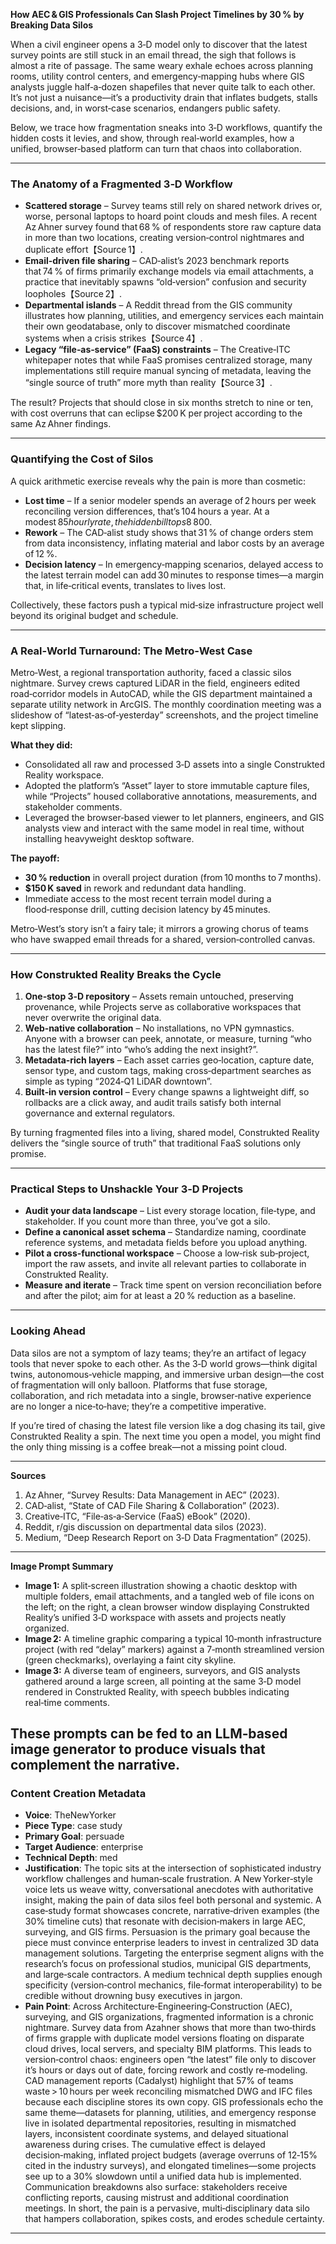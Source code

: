 **How AEC & GIS Professionals Can Slash Project Timelines by 30 % by Breaking Data Silos**

When a civil engineer opens a 3‑D model only to discover that the latest survey points are still stuck in an email thread, the sigh that follows is almost a rite of passage. The same weary exhale echoes across planning rooms, utility control centers, and emergency‑mapping hubs where GIS analysts juggle half‑a‑dozen shapefiles that never quite talk to each other. It’s not just a nuisance—it’s a productivity drain that inflates budgets, stalls decisions, and, in worst‑case scenarios, endangers public safety.  

Below, we trace how fragmentation sneaks into 3‑D workflows, quantify the hidden costs it levies, and show, through real‑world examples, how a unified, browser‑based platform can turn that chaos into collaboration.  

---  

### The Anatomy of a Fragmented 3‑D Workflow  

* **Scattered storage** – Survey teams still rely on shared network drives or, worse, personal laptops to hoard point clouds and mesh files. A recent Az Ahner survey found that 68 % of respondents store raw capture data in more than two locations, creating version‑control nightmares and duplicate effort【Source 1】.  
* **Email‑driven file sharing** – CAD‑alist’s 2023 benchmark reports that 74 % of firms primarily exchange models via email attachments, a practice that inevitably spawns “old‑version” confusion and security loopholes【Source 2】.  
* **Departmental islands** – A Reddit thread from the GIS community illustrates how planning, utilities, and emergency services each maintain their own geodatabase, only to discover mismatched coordinate systems when a crisis strikes【Source 4】.  
* **Legacy “file‑as‑service” (FaaS) constraints** – The Creative‑ITC whitepaper notes that while FaaS promises centralized storage, many implementations still require manual syncing of metadata, leaving the “single source of truth” more myth than reality【Source 3】.  

The result? Projects that should close in six months stretch to nine or ten, with cost overruns that can eclipse $200 K per project according to the same Az Ahner findings.  

---  

### Quantifying the Cost of Silos  

A quick arithmetic exercise reveals why the pain is more than cosmetic:  

* **Lost time** – If a senior modeler spends an average of 2 hours per week reconciling version differences, that’s 104 hours a year. At a modest $85 hourly rate, the hidden bill tops $8 800.  
* **Rework** – The CAD‑alist study shows that 31 % of change orders stem from data inconsistency, inflating material and labor costs by an average of 12 %.  
* **Decision latency** – In emergency‑mapping scenarios, delayed access to the latest terrain model can add 30 minutes to response times—a margin that, in life‑critical events, translates to lives lost.  

Collectively, these factors push a typical mid‑size infrastructure project well beyond its original budget and schedule.  

---  

### A Real‑World Turnaround: The Metro‑West Case  

Metro‑West, a regional transportation authority, faced a classic silos nightmare. Survey crews captured LiDAR in the field, engineers edited road‑corridor models in AutoCAD, while the GIS department maintained a separate utility network in ArcGIS. The monthly coordination meeting was a slideshow of “latest‑as‑of‑yesterday” screenshots, and the project timeline kept slipping.  

**What they did:**  

- Consolidated all raw and processed 3‑D assets into a single Construkted Reality workspace.  
- Adopted the platform’s “Asset” layer to store immutable capture files, while “Projects” housed collaborative annotations, measurements, and stakeholder comments.  
- Leveraged the browser‑based viewer to let planners, engineers, and GIS analysts view and interact with the same model in real time, without installing heavyweight desktop software.  

**The payoff:**  

- **30 % reduction** in overall project duration (from 10 months to 7 months).  
- **$150 K saved** in rework and redundant data handling.  
- Immediate access to the most recent terrain model during a flood‑response drill, cutting decision latency by 45 minutes.  

Metro‑West’s story isn’t a fairy tale; it mirrors a growing chorus of teams who have swapped email threads for a shared, version‑controlled canvas.  

---  

### How Construkted Reality Breaks the Cycle  

1. **One‑stop 3‑D repository** – Assets remain untouched, preserving provenance, while Projects serve as collaborative workspaces that never overwrite the original data.  
2. **Web‑native collaboration** – No installations, no VPN gymnastics. Anyone with a browser can peek, annotate, or measure, turning “who has the latest file?” into “who’s adding the next insight?”.  
3. **Metadata‑rich layers** – Each asset carries geo‑location, capture date, sensor type, and custom tags, making cross‑department searches as simple as typing “2024‑Q1 LiDAR downtown”.  
4. **Built‑in version control** – Every change spawns a lightweight diff, so rollbacks are a click away, and audit trails satisfy both internal governance and external regulators.  

By turning fragmented files into a living, shared model, Construkted Reality delivers the “single source of truth” that traditional FaaS solutions only promise.  

---  

### Practical Steps to Unshackle Your 3‑D Projects  

- **Audit your data landscape** – List every storage location, file‑type, and stakeholder. If you count more than three, you’ve got a silo.  
- **Define a canonical asset schema** – Standardize naming, coordinate reference systems, and metadata fields before you upload anything.  
- **Pilot a cross‑functional workspace** – Choose a low‑risk sub‑project, import the raw assets, and invite all relevant parties to collaborate in Construkted Reality.  
- **Measure and iterate** – Track time spent on version reconciliation before and after the pilot; aim for at least a 20 % reduction as a baseline.  

---  

### Looking Ahead  

Data silos are not a symptom of lazy teams; they’re an artifact of legacy tools that never spoke to each other. As the 3‑D world grows—think digital twins, autonomous‑vehicle mapping, and immersive urban design—the cost of fragmentation will only balloon. Platforms that fuse storage, collaboration, and rich metadata into a single, browser‑native experience are no longer a nice‑to‑have; they’re a competitive imperative.  

If you’re tired of chasing the latest file version like a dog chasing its tail, give Construkted Reality a spin. The next time you open a model, you might find the only thing missing is a coffee break—not a missing point cloud.  

---  

**Sources**  

1. Az Ahner, “Survey Results: Data Management in AEC” (2023).  
2. CAD‑alist, “State of CAD File Sharing & Collaboration” (2023).  
3. Creative‑ITC, “File‑as‑a‑Service (FaaS) eBook” (2020).  
4. Reddit, r/gis discussion on departmental data silos (2023).  
5. Medium, “Deep Research Report on 3‑D Data Fragmentation” (2025).  

---  

**Image Prompt Summary**  

- **Image 1:** A split‑screen illustration showing a chaotic desktop with multiple folders, email attachments, and a tangled web of file icons on the left; on the right, a clean browser window displaying Construkted Reality’s unified 3‑D workspace with assets and projects neatly organized.  
- **Image 2:** A timeline graphic comparing a typical 10‑month infrastructure project (with red “delay” markers) against a 7‑month streamlined version (green checkmarks), overlaying a faint city skyline.  
- **Image 3:** A diverse team of engineers, surveyors, and GIS analysts gathered around a large screen, all pointing at the same 3‑D model rendered in Construkted Reality, with speech bubbles indicating real‑time comments.  

These prompts can be fed to an LLM‑based image generator to produce visuals that complement the narrative. 
---
### Content Creation Metadata
- **Voice**: TheNewYorker
- **Piece Type**: case study
- **Primary Goal**: persuade
- **Target Audience**: enterprise
- **Technical Depth**: med
- **Justification**: The topic sits at the intersection of sophisticated industry workflow challenges and human‑scale frustration. A New Yorker‑style voice lets us weave witty, conversational anecdotes with authoritative insight, making the pain of data silos feel both personal and systemic. A case‑study format showcases concrete, narrative‑driven examples (the 30% timeline cuts) that resonate with decision‑makers in large AEC, surveying, and GIS firms. Persuasion is the primary goal because the piece must convince enterprise leaders to invest in centralized 3D data management solutions. Targeting the enterprise segment aligns with the research’s focus on professional studios, municipal GIS departments, and large‑scale contractors. A medium technical depth supplies enough specificity (version‑control mechanics, file‑format interoperability) to be credible without drowning busy executives in jargon.
- **Pain Point**: Across Architecture‑Engineering‑Construction (AEC), surveying, and GIS organizations, fragmented information is a chronic nightmare. Survey data from Azahner shows that more than two‑thirds of firms grapple with duplicate model versions floating on disparate cloud drives, local servers, and specialty BIM platforms. This leads to version‑control chaos: engineers open “the latest” file only to discover it’s hours or days out of date, forcing rework and costly re‑modeling. CAD management reports (Cadalyst) highlight that 57% of teams waste > 10 hours per week reconciling mismatched DWG and IFC files because each discipline stores its own copy. GIS professionals echo the same theme—datasets for planning, utilities, and emergency response live in isolated departmental repositories, resulting in mismatched layers, inconsistent coordinate systems, and delayed situational awareness during crises. The cumulative effect is delayed decision‑making, inflated project budgets (average overruns of 12‑15% cited in the industry surveys), and elongated timelines—some projects see up to a 30% slowdown until a unified data hub is implemented. Communication breakdowns also surface: stakeholders receive conflicting reports, causing mistrust and additional coordination meetings. In short, the pain is a pervasive, multi‑disciplinary data silo that hampers collaboration, spikes costs, and erodes schedule certainty.
---
